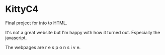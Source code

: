 # KittyC4
Final project for into to HTML. 

It's not a great website but I'm happy with how it turned out. Especially the javascript.

The webpages are     r e s p o n s i v e.
